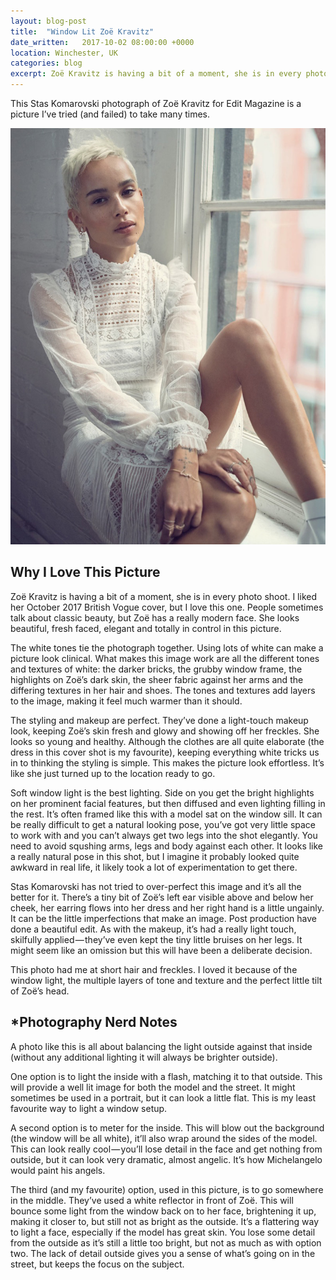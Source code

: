 ```yaml
---
layout: blog-post
title:  "Window Lit Zoë Kravitz"
date_written:   2017-10-02 08:00:00 +0000
location: Winchester, UK
categories: blog
excerpt: Zoë Kravitz is having a bit of a moment, she is in every photo shoot. This Stas Komarovski photograph of her is a picture I’ve tried (and failed) to take many times.
---
```

This Stas Komarovski photograph of Zoë Kravitz for Edit Magazine is a picture I’ve tried (and failed) to take many times.

![Photographer: Stas Komarovski, Model: Zoë Kravitz.](/images/blog/why-i-love-this-picture/zoe.jpg "Photographer: Stas Komarovski, Model: Zoë Kravitz.")

## Why I Love This Picture
Zoë Kravitz is having a bit of a moment, she is in every photo shoot. I liked her October 2017 British Vogue cover, but I love this one. People sometimes talk about classic beauty, but Zoë has a really modern face. She looks beautiful, fresh faced, elegant and totally in control in this picture.

The white tones tie the photograph together. Using lots of white can make a picture look clinical. What makes this image work are all the different tones and textures of white: the darker bricks, the grubby window frame, the highlights on Zoë’s dark skin, the sheer fabric against her arms and the differing textures in her hair and shoes. The tones and textures add layers to the image, making it feel much warmer than it should.

The styling and makeup are perfect. They’ve done a light-touch makeup look, keeping Zoë’s skin fresh and glowy and showing off her freckles. She looks so young and healthy. Although the clothes are all quite elaborate (the dress in this cover shot is my favourite), keeping everything white tricks us in to thinking the styling is simple. This makes the picture look effortless. It’s like she just turned up to the location ready to go.

Soft window light is the best lighting. Side on you get the bright highlights on her prominent facial features, but then diffused and even lighting filling in the rest. It’s often framed like this with a model sat on the window sill. It can be really difficult to get a natural looking pose, you’ve got very little space to work with and you can’t always get two legs into the shot elegantly. You need to avoid squshing arms, legs and body against each other. It looks like a really natural pose in this shot, but I imagine it probably looked quite awkward in real life, it likely took a lot of experimentation to get there.

Stas Komarovski has not tried to over-perfect this image and it’s all the better for it. There’s a tiny bit of Zoë’s left ear visible above and below her cheek, her earring flows into her dress and her right hand is a little ungainly. It can be the little imperfections that make an image. Post production have done a beautiful edit. As with the makeup, it’s had a really light touch, skilfully applied — they’ve even kept the tiny little bruises on her legs. It might seem like an omission but this will have been a deliberate decision.

This photo had me at short hair and freckles. I loved it because of the window light, the multiple layers of tone and texture and the perfect little tilt of Zoë’s head.

## \*Photography Nerd Notes
A photo like this is all about balancing the light outside against that inside (without any additional lighting it will always be brighter outside).

One option is to light the inside with a flash, matching it to that outside. This will provide a well lit image for both the model and the street. It might sometimes be used in a portrait, but it can look a little flat. This is my least favourite way to light a window setup.

A second option is to meter for the inside. This will blow out the background (the window will be all white), it’ll also wrap around the sides of the model. This can look really cool — you’ll lose detail in the face and get nothing from outside, but it can look very dramatic, almost angelic. It’s how Michelangelo would paint his angels.

The third (and my favourite) option, used in this picture, is to go somewhere in the middle. They’ve used a white reflector in front of Zoë. This will bounce some light from the window back on to her face, brightening it up, making it closer to, but still not as bright as the outside. It’s a flattering way to light a face, especially if the model has great skin. You lose some detail from the outside as it’s still a little too bright, but not as much as with option two. The lack of detail outside gives you a sense of what’s going on in the street, but keeps the focus on the subject.
